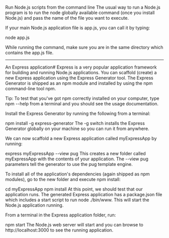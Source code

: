 Run Node.js scripts from the command line
The usual way to run a Node.js program is to run the node globally available command (once you install Node.js) and pass the name of the file you want to execute.

If your main Node.js application file is app.js, you can call it by typing:

node app.js

While running the command, make sure you are in the same directory which contains the app.js file.

*****************************************************************************************
An Express application#
Express is a very popular application framework for building and running Node.js applications. You can scaffold (create) a new Express application using the Express Generator tool. The Express Generator is shipped as an npm module and installed by using the npm command-line tool npm.

Tip: To test that you've got npm correctly installed on your computer, type npm --help from a terminal and you should see the usage documentation.

Install the Express Generator by running the following from a terminal:

npm install -g express-generator
The -g switch installs the Express Generator globally on your machine so you can run it from anywhere.

We can now scaffold a new Express application called myExpressApp by running:

express myExpressApp --view pug
This creates a new folder called myExpressApp with the contents of your application. The --view pug parameters tell the generator to use the pug template engine.

To install all of the application's dependencies (again shipped as npm modules), go to the new folder and execute npm install:

cd myExpressApp
npm install
At this point, we should test that our application runs. The generated Express application has a package.json file which includes a start script to run node ./bin/www. This will start the Node.js application running.

From a terminal in the Express application folder, run:

npm start
The Node.js web server will start and you can browse to http://localhost:3000 to see the running application.
